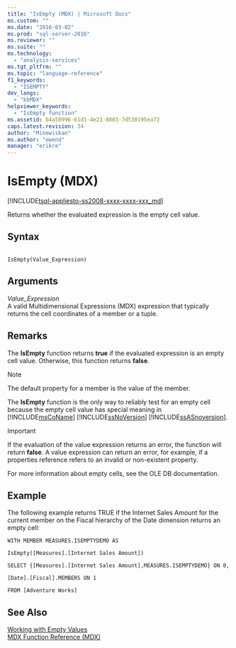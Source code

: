 ```yaml
---
title: "IsEmpty (MDX) | Microsoft Docs"
ms.custom: ""
ms.date: "2016-03-02"
ms.prod: "sql-server-2016"
ms.reviewer: ""
ms.suite: ""
ms.technology: 
  - "analysis-services"
ms.tgt_pltfrm: ""
ms.topic: "language-reference"
f1_keywords: 
  - "ISEMPTY"
dev_langs: 
  - "kbMDX"
helpviewer_keywords: 
  - "IsEmpty function"
ms.assetid: b4a50996-61d1-4e23-8003-7d530195ea72
caps.latest.revision: 34
author: "Minewiskan"
ms.author: "owend"
manager: "erikre"
---
```

# IsEmpty (MDX)
[!INCLUDE[tsql-appliesto-ss2008-xxxx-xxxx-xxx_md](../includes/tsql-appliesto-ss2008-xxxx-xxxx-xxx-md.md)]

  Returns whether the evaluated expression is the empty cell value.  
  
## Syntax  
  
```  
  
IsEmpty(Value_Expression)   
```  
  
## Arguments  
 *Value_Expression*  
 A valid Multidimensional Expressions (MDX) expression that typically returns the cell coordinates of a member or a tuple.  
  
## Remarks  
 The **IsEmpty** function returns **true** if the evaluated expression is an empty cell value. Otherwise, this function returns **false**.  
  
> [!NOTE]  
>  The default property for a member is the value of the member.  
  
 The **IsEmpty** function is the only way to reliably test for an empty cell because the empty cell value has special meaning in [!INCLUDE[msCoName](../includes/msconame-md.md)] [!INCLUDE[ssNoVersion](../includes/ssnoversion-md.md)] [!INCLUDE[ssASnoversion](../includes/ssasnoversion-md.md)].  
  
> [!IMPORTANT]  
>  If the evaluation of the value expression returns an error, the function will return **false**. A value expression can return an error, for example, if a properties reference refers to an invalid or non-existent property.  
  
 For more information about empty cells, see the OLE DB documentation.  
  
## Example  
 The following example returns TRUE if the Internet Sales Amount for the current member on the Fiscal hierarchy of the Date dimension returns an empty cell:  
  
 `WITH MEMBER MEASURES.ISEMPTYDEMO AS`  
  
 `IsEmpty([Measures].[Internet Sales Amount])`  
  
 `SELECT {[Measures].[Internet Sales Amount],MEASURES.ISEMPTYDEMO} ON 0,`  
  
 `[Date].[Fiscal].MEMBERS ON 1`  
  
 `FROM [Adventure Works]`  
  
## See Also  
 [Working with Empty Values](../mdx/working-with-empty-values.md)   
 [MDX Function Reference &#40;MDX&#41;](../mdx/mdx-function-reference-mdx.md)  
  
  